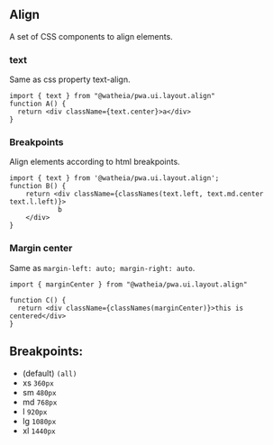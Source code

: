 ## Align

A set of CSS components to align elements.

### text

Same as css property text-align.

```tsx
import { text } from "@watheia/pwa.ui.layout.align"
function A() {
  return <div className={text.center}>a</div>
}
```

### Breakpoints

Align elements according to html breakpoints.

```tsx
import { text } from '@watheia/pwa.ui.layout.align';
function B() {
	return <div className={classNames(text.left, text.md.center text.l.left)}>
			b
	</div>
}
```

### Margin center

Same as `margin-left: auto; margin-right: auto`.

```tsx
import { marginCenter } from "@watheia/pwa.ui.layout.align"

function C() {
  return <div className={classNames(marginCenter)}>this is centered</div>
}
```

## Breakpoints:

- (default) `(all)`
- xs `360px`
- sm `480px`
- md `768px`
- l `920px`
- lg `1080px`
- xl `1440px`
